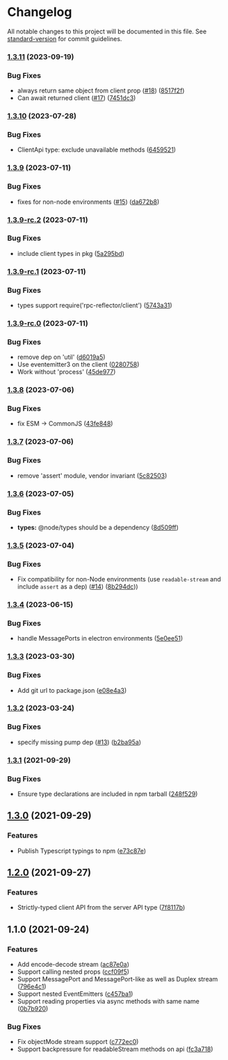 # Changelog

All notable changes to this project will be documented in this file. See [standard-version](https://github.com/conventional-changelog/standard-version) for commit guidelines.

### [1.3.11](https://github.com/gmaclennan/rpc-reflector/compare/v1.3.10...v1.3.11) (2023-09-19)

### Bug Fixes

- always return same object from client prop ([#18](https://github.com/gmaclennan/rpc-reflector/issues/18)) ([8517f2f](https://github.com/gmaclennan/rpc-reflector/commit/8517f2f44d34a0fe96ebc12ee4525f799a636626))
- Can await returned client ([#17](https://github.com/gmaclennan/rpc-reflector/issues/17)) ([7451dc3](https://github.com/gmaclennan/rpc-reflector/commit/7451dc3e253d50d21f99b7e2c3de12fd22afd125))

### [1.3.10](https://github.com/gmaclennan/rpc-reflector/compare/v1.3.9...v1.3.10) (2023-07-28)

### Bug Fixes

- ClientApi type: exclude unavailable methods ([6459521](https://github.com/gmaclennan/rpc-reflector/commit/6459521bcfa3a77da4f84d9ee56c29081be17a74))

### [1.3.9](https://github.com/gmaclennan/rpc-reflector/compare/v1.3.8...v1.3.9) (2023-07-11)

### Bug Fixes

- fixes for non-node environments ([#15](https://github.com/gmaclennan/rpc-reflector/issues/15)) ([da672b8](https://github.com/gmaclennan/rpc-reflector/commit/da672b859e44d88de83ad02b762f461a710139b4))

### [1.3.9-rc.2](https://github.com/gmaclennan/rpc-reflector/compare/v1.3.9-rc.1...v1.3.9-rc.2) (2023-07-11)

### Bug Fixes

- include client types in pkg ([5a295bd](https://github.com/gmaclennan/rpc-reflector/commit/5a295bd7929745cf6ef2807440cd326292445768))

### [1.3.9-rc.1](https://github.com/gmaclennan/rpc-reflector/compare/v1.3.9-rc.0...v1.3.9-rc.1) (2023-07-11)

### Bug Fixes

- types support require('rpc-reflector/client') ([5743a31](https://github.com/gmaclennan/rpc-reflector/commit/5743a310238f863889eb733f57c65d9d7253fb5d))

### [1.3.9-rc.0](https://github.com/gmaclennan/rpc-reflector/compare/v1.3.8...v1.3.9-rc.0) (2023-07-11)

### Bug Fixes

- remove dep on 'util' ([d6019a5](https://github.com/gmaclennan/rpc-reflector/commit/d6019a562d9776ae45bda7a3e891e936983f6a61))
- Use eventemitter3 on the client ([0280758](https://github.com/gmaclennan/rpc-reflector/commit/0280758b078542f59bfa9ffe2e0dccc6323f440b))
- Work without 'process' ([45de977](https://github.com/gmaclennan/rpc-reflector/commit/45de977a05abe8b1cd05feeb389d047f2496bd3b))

### [1.3.8](https://github.com/gmaclennan/rpc-reflector/compare/v1.3.7...v1.3.8) (2023-07-06)

### Bug Fixes

- fix ESM -> CommonJS ([43fe848](https://github.com/gmaclennan/rpc-reflector/commit/43fe848046222de898efb9695b146f8126cd3cb0))

### [1.3.7](https://github.com/gmaclennan/rpc-reflector/compare/v1.3.6...v1.3.7) (2023-07-06)

### Bug Fixes

- remove 'assert' module, vendor invariant ([5c82503](https://github.com/gmaclennan/rpc-reflector/commit/5c82503f52bf2af698b9afcf182ad1971a9c1c71))

### [1.3.6](https://github.com/gmaclennan/rpc-reflector/compare/v1.3.5...v1.3.6) (2023-07-05)

### Bug Fixes

- **types:** @node/types should be a dependency ([8d509ff](https://github.com/gmaclennan/rpc-reflector/commit/8d509ff4bf5bed897953073f864429b37d93f9f1))

### [1.3.5](https://github.com/gmaclennan/rpc-reflector/compare/v1.3.4...v1.3.5) (2023-07-04)

### Bug Fixes

- Fix compatibility for non-Node environments (use `readable-stream` and include `assert` as a dep) ([#14](https://github.com/gmaclennan/rpc-reflector/pull/14)) ([8b294dc](https://github.com/gmaclennan/rpc-reflector/commit/8b294dcc53e3ee2ef49994eb7415626da2b170340)))

### [1.3.4](https://github.com/gmaclennan/rpc-reflector/compare/v1.3.3...v1.3.4) (2023-06-15)

### Bug Fixes

- handle MessagePorts in electron environments ([5e0ee51](https://github.com/gmaclennan/rpc-reflector/commit/5e0ee51ed5d58d3660ea4dc5da81f96ec50a3e9b))

### [1.3.3](https://github.com/gmaclennan/rpc-reflector/compare/v1.3.2...v1.3.3) (2023-03-30)

### Bug Fixes

- Add git url to package.json ([e08e4a3](https://github.com/gmaclennan/rpc-reflector/commit/e08e4a3a38684a79cbab132eb4530147f3ec9c41))

### [1.3.2](https://github.com/gmaclennan/rpc-reflector/compare/v1.3.1...v1.3.2) (2023-03-24)

### Bug Fixes

- specify missing pump dep ([#13](https://github.com/gmaclennan/rpc-reflector/issues/13)) ([b2ba95a](https://github.com/gmaclennan/rpc-reflector/commit/b2ba95a1281d668b7fba54c37f96af7caa4e283c))

### [1.3.1](https://github.com/gmaclennan/rpc-reflector/compare/v1.3.0...v1.3.1) (2021-09-29)

### Bug Fixes

- Ensure type declarations are included in npm tarball ([248f529](https://github.com/gmaclennan/rpc-reflector/commit/248f5293ad920c96a1ab0ee19d060958e8acb645))

## [1.3.0](https://github.com/gmaclennan/rpc-reflector/compare/v1.2.0...v1.3.0) (2021-09-29)

### Features

- Publish Typescript typings to npm ([e73c87e](https://github.com/gmaclennan/rpc-reflector/commit/e73c87ef33b44d490ee33b8656f67240556cdb63))

## [1.2.0](https://github.com/gmaclennan/rpc-reflector/compare/v1.1.0...v1.2.0) (2021-09-27)

### Features

- Strictly-typed client API from the server API type ([7f8117b](https://github.com/gmaclennan/rpc-reflector/commit/7f8117bfc58a762b184b8e273547e9be74d5c950))

## 1.1.0 (2021-09-24)

### Features

- Add encode-decode stream ([ac87e0a](https://github.com/gmaclennan/rpc-reflector/commit/ac87e0aee7ca2acab9b4ab546bb3740d2ab594d8))
- Support calling nested props ([ccf09f5](https://github.com/gmaclennan/rpc-reflector/commit/ccf09f574518cbca6370d8a26a16b97def038134))
- Support MessagePort and MessagePort-like as well as Duplex stream ([796e4c1](https://github.com/gmaclennan/rpc-reflector/commit/796e4c1d346281ce5639c85f80dd0d18580369a4))
- Support nested EventEmitters ([c457ba1](https://github.com/gmaclennan/rpc-reflector/commit/c457ba1f72e3155c1d4efc041c97dd0e4ad16582))
- Support reading properties via async methods with same name ([0b7b920](https://github.com/gmaclennan/rpc-reflector/commit/0b7b9205df46829b962c2f81f70e57232f6fb0a9))

### Bug Fixes

- Fix objectMode stream support ([c772ec0](https://github.com/gmaclennan/rpc-reflector/commit/c772ec09ddab31915943467df0c90bc28c9cd15f))
- Support backpressure for readableStream methods on api ([fc3a718](https://github.com/gmaclennan/rpc-reflector/commit/fc3a7184a146863f47e830a552accc573437f264))
